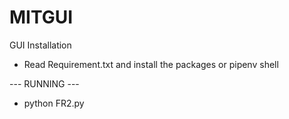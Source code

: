 # MITGUI

GUI Installation
- Read Requirement.txt and install the packages or 
  pipenv shell

--- RUNNING ---
* python FR2.py

